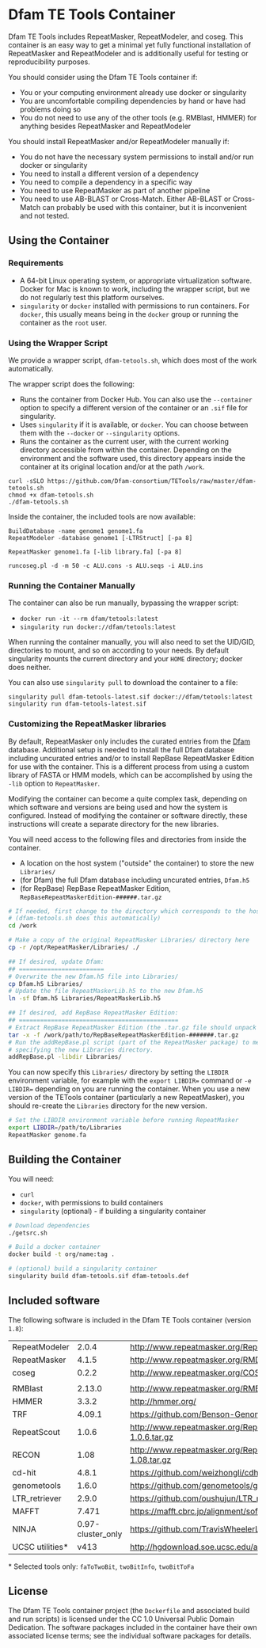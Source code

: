 # Dfam TE Tools Container

Dfam TE Tools includes RepeatMasker, RepeatModeler, and coseg. This container is
an easy way to get a minimal yet fully functional installation of RepeatMasker
and RepeatModeler and is additionally useful for testing or reproducibility
purposes.

You should consider using the Dfam TE Tools container if:

* You or your computing environment already use docker or singularity
* You are uncomfortable compiling dependencies by hand or have had problems
  doing so
* You do not need to use any of the other tools (e.g. RMBlast, HMMER) for
  anything besides RepeatMasker and RepeatModeler

You should install RepeatMasker and/or RepeatModeler manually if:

* You do not have the necessary system permissions to install and/or run docker
  or singularity
* You need to install a different version of a dependency
* You need to compile a dependency in a specific way
* You need to use RepeatMasker as part of another pipeline
* You need to use AB-BLAST or Cross-Match. Either AB-BLAST or Cross-Match can
  probably be used with this container, but it is inconvenient and not tested.

## Using the Container

### Requirements

* A 64-bit Linux operating system, or appropriate virtualization software.
  Docker for Mac is known to work, including the wrapper script, but we do not
  regularly test this platform ourselves.
* `singularity` or `docker` installed with permissions to run containers. For
  `docker`, this usually means being in the `docker` group or running the
  container as the `root` user.

### Using the Wrapper Script

We provide a wrapper script, `dfam-tetools.sh`, which does most of the work automatically.

The wrapper script does the following:
* Runs the container from Docker Hub. You can also use the `--container` option to
  specify a different version of the container or an `.sif` file for singularity.
* Uses `singularity` if it is available, or `docker`. You can choose between them
  with the `--docker` or `--singularity` options.
* Runs the container as the current user, with the current working directory accessible
  from within the container. Depending on the environment and the software used, this
  directory appears inside the container at its original location and/or at the path `/work`.

```
curl -sSLO https://github.com/Dfam-consortium/TETools/raw/master/dfam-tetools.sh
chmod +x dfam-tetools.sh
./dfam-tetools.sh
```

Inside the container, the included tools are now available:

```
BuildDatabase -name genome1 genome1.fa
RepeatModeler -database genome1 [-LTRStruct] [-pa 8]

RepeatMasker genome1.fa [-lib library.fa] [-pa 8]

runcoseg.pl -d -m 50 -c ALU.cons -s ALU.seqs -i ALU.ins
```

### Running the Container Manually

The container can also be run manually, bypassing the wrapper script:

* `docker run -it --rm dfam/tetools:latest`
* `singularity run docker://dfam/tetools:latest`

When running the container manually, you will also need to set the UID/GID,
directories to mount, and so on according to your needs. By default singularity
mounts the current directory and your `HOME` directory; docker does neither.

You can also use `singularity pull` to download the container to a file:

```
singularity pull dfam-tetools-latest.sif docker://dfam/tetools:latest
singularity run dfam-tetools-latest.sif
```

### Customizing the RepeatMasker libraries
<!-- previous header name / link: --><a id="using-repbase-repeatmasker-edition"></a>

By default, RepeatMasker only includes the curated entries from the <a
href="https://www.dfam.org/">Dfam</a> database. Additional setup is needed to
install the full Dfam database including uncurated entries and/or to install
RepBase RepeatMasker Edition for use with the container. This is a different
process from using a custom library of FASTA or HMM models, which can be
accomplished by using the `-lib` option to `RepeatMasker`.

Modifying the container can become a quite complex task, depending on which
software and versions are being used and how the system is configured. Instead
of modifying the container or software directly, these instructions will create
a separate directory for the new libraries.

You will need access to the following files and directories from inside the
container.

* A location on the host system ("outside" the container) to store the new `Libraries/`
* (for Dfam) the full Dfam database including uncurated entries, `Dfam.h5`
* (for RepBase) RepBase RepeatMasker Edition, `RepBaseRepeatMaskerEdition-######.tar.gz`

```sh
# If needed, first change to the directory which corresponds to the host system.
# (dfam-tetools.sh does this automatically)
cd /work

# Make a copy of the original RepeatMasker Libraries/ directory here
cp -r /opt/RepeatMasker/Libraries/ ./

## If desired, update Dfam:
## ========================
# Overwrite the new Dfam.h5 file into Libraries/
cp Dfam.h5 Libraries/
# Update the file RepeatMaskerLib.h5 to the new Dfam.h5
ln -sf Dfam.h5 Libraries/RepeatMaskerLib.h5

## If desired, add RepBase RepeatMasker Edition:
## =============================================
# Extract RepBase RepeatMasker Edition (the .tar.gz file should unpack into Libraries/)
tar -x -f /work/path/to/RepBaseRepeatMaskerEdition-#######.tar.gz
# Run the addRepBase.pl script (part of the RepeatMasker package) to merge the databases,
# specifying the new Libraries directory.
addRepBase.pl -libdir Libraries/
```

You can now specify this `Libraries/` directory by setting the `LIBDIR`
environment variable, for example with the `export LIBDIR=` command or `-e
LIBDIR=` depending on you are running the container. When you use a new version
of the TETools container (particularly a new RepeatMasker), you should
re-create the `Libraries` directory for the new version.

```sh
# Set the LIBDIR environment variable before running RepeatMasker
export LIBDIR=/path/to/Libraries
RepeatMasker genome.fa
```

## Building the Container

You will need:

* `curl`
* `docker`, with permissions to build containers
* `singularity` (optional) - if building a singularity container

```sh
# Download dependencies
./getsrc.sh

# Build a docker container
docker build -t org/name:tag .

# (optional) build a singularity container
singularity build dfam-tetools.sif dfam-tetools.def
```

## Included software

The following software is included in the Dfam TE Tools container (version `1.8`):

| | | |
| -------------- | -------- | --- |
| RepeatModeler  | 2.0.4    | <http://www.repeatmasker.org/RepeatModeler/>
| RepeatMasker   | 4.1.5    | <http://www.repeatmasker.org/RMDownload.html>
| coseg          | 0.2.2    | <http://www.repeatmasker.org/COSEGDownload.html>
| | | |
| RMBlast        | 2.13.0   | <http://www.repeatmasker.org/RMBlast.html>
| HMMER          | 3.3.2    | <http://hmmer.org/>
| TRF            | 4.09.1   | <https://github.com/Benson-Genomics-Lab/TRF> |
| RepeatScout    | 1.0.6    | <http://www.repeatmasker.org/RepeatScout-1.0.6.tar.gz>
| RECON          | 1.08     | <http://www.repeatmasker.org/RepeatModeler/RECON-1.08.tar.gz>
| cd-hit         | 4.8.1    | <https://github.com/weizhongli/cdhit>
| genometools    | 1.6.0    | <https://github.com/genometools/genometools>
| LTR\_retriever | 2.9.0    | <https://github.com/oushujun/LTR_retriever/>
| MAFFT          | 7.471    |  <https://mafft.cbrc.jp/alignment/software/>
| NINJA          | 0.97-cluster\_only | <https://github.com/TravisWheelerLab/NINJA>
| UCSC utilities\* | v413 | <http://hgdownload.soe.ucsc.edu/admin/exe/>>

\* Selected tools only: `faToTwoBit`, `twoBitInfo`, `twoBitToFa`

## License
The Dfam TE Tools container project (the `Dockerfile` and associated build and
run scripts) is licensed under the CC 1.0 Universal Public Domain Dedication.
The software packages included in the container have their own associated
license terms; see the individual software packages for details.
